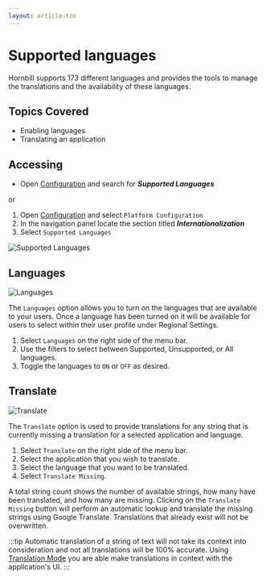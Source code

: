 ```yaml
---
layout: article-toc
---
```

# Supported languages
Hornbill supports 173 different languages and provides the tools to manage the translations and the availability of these languages. 

## Topics Covered
* Enabling languages
* Translating an application

## Accessing
* Open [Configuration](/esp-config/getting-started/using-configuration) and search for ***Supported Languages***

or

1. Open [Configuration](/esp-config/getting-started/using-configuration) and select `Platform Configuration`
1. In the navigation panel locate the section titled ***Internationalization***
1. Select `Supported Languages`


![Supported Languages](/_books/esp-config/internationalization/images/supported-languages.png)

## Languages

![Languages](/_books/esp-config/internationalization/images/languages-button.png)

The `Languages` option allows you to turn on the languages that are available to your users. Once a language has been turned on it will be available for users to select within their user profile under Regional Settings.

1. Select `Languages` on the right side of the menu bar.
1. Use the filters to select between Supported, Unsupported, or All languages.
1. Toggle the languages to `ON` or `OFF` as desired.

## Translate

![Translate](/_books/esp-config/internationalization/images/translate-button.png)

The `Translate` option is used to provide translations for any string that is currently missing a translation for a selected application and language.  

1. Select `Translate` on the right side of the menu bar.
1. Select the application that you wish to translate.
1. Select the language that you want to be translated.
1. Select `Translate Missing`.

A total string count shows the number of available strings, how many have been translated, and how many are missing. Clicking on the `Translate Missing` button will perform an automatic lookup and translate the missing strings using Google Translate. Translations that already exist will not be overwritten. 

:::tip
Automatic translation of a string of text will not take its context into consideration and not all translations will be 100% accurate. Using [Translation Mode](/esp-config/internationalization/translation-mode) you are able make translations in context with the application's UI.
:::

<!-- https://wiki.hornbill.com/index.php?title=Manage_Languages -->